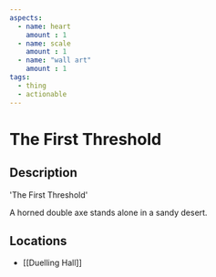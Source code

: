 ```yaml
---
aspects: 
  - name: heart
    amount : 1
  - name: scale
    amount : 1
  - name: "wall art"
    amount : 1
tags:
  - thing
  - actionable
---
```


# The First Threshold

## Description
'The First Threshold'

A horned double axe stands alone in a sandy desert.
## Locations
- [[Duelling Hall]]